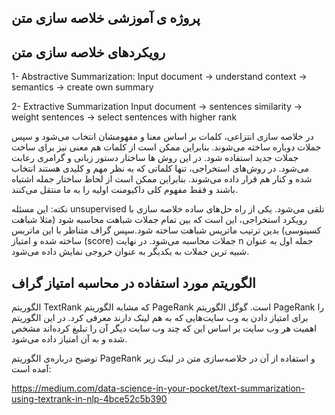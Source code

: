 ## پروژه ی آموزشی خلاصه سازی متن 

## رویکردهای خلاصه سازی متن
1- Abstractive Summarization: Input document → understand context → semantics → create own summary

2- Extractive Summarization Input document → sentences similarity → weight sentences → select sentences with higher rank

در خلاصه سازی انتزاعی، کلمات بر اساس معنا و مفهومشان انتخاب می‌شود و سپس جملات دوباره ساخته می‌شوند. بنابراین ممکن است از کلمات هم معنی نیز برای ساخت جملات جدید استفاده شود. در این روش ها ساختار دستور زبانی و گرامری رعابت می‌شود. در روش‌های استخراجی، تنها کلماتی که به نظر مهم و کلیدی هستند انتخاب شده و کنار هم قرار داده می‌شوند. بنابراین ممکن است از لحاظ ساختار جمله اشتباه باشند و فقط مفهوم کلی داکیومنت اولیه را به ما منتقل می‌کنند.

نکته: این مسئله unsupervised تلقی می‌شود.
یکی از راه حل‌های ساده خلاصه سازی با رویکرد استخراجی، این است که بین تمام جملات شباهت محاسبه شود (مثلا شباهت کسینوسی) بدین ترتیب ماتریس شباهت ساخته شود.سپس گراف متناظر با این ماتریس ساخته شده و امتیاز (score) جملات محاسبه می‌شود. در نهایت n جمله اول به عنوان شبیه ترین جملات به یکدیگر به عنوان خروجی نمایش داده می‌شود.

## الگوریتم مورد استفاده در محاسبه امتیاز گراف
 الگوریتم TextRank که مشابه الگوریتم PageRank است. گوگل الگوریتم PageRank را برای امتیاز دادن به وب سایت‌هایی که به هم لینک دارند معرفی کرد. در این الگوریتم اهمیت هر وب سایت بر اساس این که چند وب سایت دیگر آن را تبلیغ کرده‌اند مشخص شده و به آن امتیاز داده می‌شود.

توضیح درباره‌ی الگوریتم PageRank و استفاده از آن در خلاصه‌سازی متن در لینک زیر آمده است:

https://medium.com/data-science-in-your-pocket/text-summarization-using-textrank-in-nlp-4bce52c5b390

